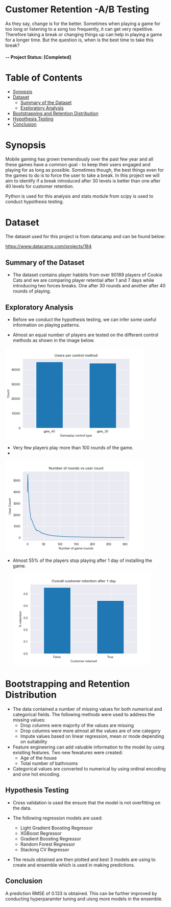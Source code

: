 # Customer Retention -A/B Testing <!-- omit in toc -->
 
As they say, change is for the better. Sometimes when playing a game for too long or listening to a song too frequently, it can get very repetitive. Therefore taking a break or changing things up can help in playing a game for a longer time. But the question is, when is the best time to take this break?  

#### -- Project Status: [Completed]

# Table of Contents <!-- omit in toc -->

- [Synopsis](#synopsis)
- [Dataset](#dataset)
  - [Summary of the Dataset](#summary-of-the-dataset)
  - [Exploratory Analysis](#eda)
- [Bootstrapping and Retention Distribution](#bootstrapping)
- [Hypothesis Testing](#hypothesis)
- [Conclusion](#conclusion)

# Synopsis <a name="synopsis"></a>

Mobile gaming has grown tremendously over the past few year and all these games have a common goal - to keep their users engaged and playing for as long as possible. Sometimes though, the best things even for the games to do is to force the user to take a break. In this project we will aim to identify if a break introduced after 30 levels is better than one after 40 levels for customer retention.

Python is used for this analysis and stats module from scipy is used to conduct hypothesis testing. 

# Dataset <a name="dataset"></a>

The dataset used for this project is from datacamp and can be found below: 

https://www.datacamp.com/projects/184

## Summary of the Dataset <a name="summary-of-the-dataset"></a>

 - The dataset contains player habbits from over 90189 players of Cookie Cats and we are comparing player retential after 1 and 7 days while introducing two forces breaks. One after 30 rounds and another after 40 rounds of playing.

## Exploratory Analysis <a name="eda"></a>

 - Before we conduct the hypothesis testing, we can infer some useful information on playing patterns.
 
 - Almost an equal number of players are tested on the different control methods as shown in the image below.

  ![Control_Number](images/User_per_group.png)
  
 - Very few players play more than 100 rounds of the game. 
 -  
  ![Games_Played](images/games_vs_users.png)
  
- Almost 55% of the players stop playing after 1 day of installing the game. 

  ![One_Day_Retention](images/1_day_retention.png)

# Bootstrapping and Retention Distribution <a name="bootstrapping"></a>

- The data contained a number of missing values for both numerical and categorical fields. The following methods were used to address the missing values:
  - Drop columns were majority of the values are missing
  - Drop columns were more almost all the values are of one category
  - Impute values based on linear regression, mean or mode depending on suitability 
- Feature engineering can add valuable information to the model by using exisiting features. Two new fewatures were created:
  - Age of the house
  - Total number of bathrooms
 - Categorical values are converted to numerical by using ordinal encoding and one hot encoding.    

## Hypothesis Testing <a name="hypothesis"></a>
- Cross validation is used the ensure that the model is not overfitting on the data.
- The following regression models are used:
  - Light Gradient Boosting Regressor
  - XGBoost Regressor
  - Gradient Boosting Regressor
  - Random Forest Regressor
  - Stacking CV Regressor

- The resuls obtained are then plotted and best 3 models are using to create and ensemble which is used in making predictions.

## Conclusion <a name="conclusion"></a>

A prediction RMSE of 0.133 is obtained. This can be further improved by conducting hyperparamter tuning and uisng more models in the ensemble. 


